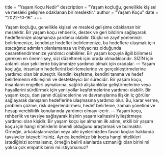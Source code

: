 title = "Yaşam Koçu Nedir"
description = "Yaşam koçluğu, genellikle kişisel ve mesleki gelişime odaklanan bir meslektir."
author = "Yaşam Koçu"
date = "2022-10-16"
+++

Yaşam koçluğu, genellikle kişisel ve mesleki gelişime odaklanan bir meslektir.
Bir yaşam koçu rehberlik, destek ve geri bildirim sağlayarak hedeflerinize ulaşmanıza yardımcı olabilir. Güçlü ve zayıf yönlerinizi belirlemenize, kendinize hedefler belirlemenize, bu hedeflere ulaşmak için atacağınız adımları planlamanıza ve ihtiyacınız olduğunda cesaretlendirmenize yardımcı olabilirler.
Bir yaşam koçuyla ilgili bilinmesi gereken en önemli şey, sizi düzeltmek için orada olmadıklarıdır. SİZİN için anlamlı olan şekillerde büyümenize yardımcı olmak için oradalar.
—
Yaşam koçluğu, insanların hedeflerini belirlemelerine ve gerçekleştirmelerine yardımcı olan bir süreçtir. Kendini keşfetme, kendini tanıma ve hedef belirlemenin etkileşimli ve destekleyici bir sürecidir. Bir yaşam koçu, insanların engelleri aşmalarına, sağlıklı alışkanlıklar geliştirmelerine veya hayallerini sürdürmek için yeni yollar keşfetmelerine yardımcı olabilir.
Bir yaşam koçu, danışanın düşüncelerine ve davranışlarına ilişkin iç görüler sağlayarak danışanın hedeflerine ulaşmasına yardımcı olur. Bu, karar verme, problem çözme, risk değerlendirmesi, hedef belirleme, zaman yönetimi ve hesap verebilirlik konularında yardımcı olmayı içerir.
—
Yaşam koçu, rehberlik ve tavsiye sağlayarak kişinin yaşam kalitesini iyileştirmeye yardımcı olan kişidir.
Bir yaşam koçu işe almanın ilk adımı, etkili bir yaşam koçu için hangi niteliklerin önemli olduğunu araştırmak ve bulmaktır. Örneğin, arkadaşlarınızdan veya aile üyelerinizden favori koçları hakkında tavsiyeler isteyebilirsiniz. Ayrıca kendinize bir koçta hangi nitelikleri istediğinizi sormalısınız, örneğin belirli alanlarda uzmanlığı olan birini mi yoksa çok empatik birini mi istiyorsunuz?
